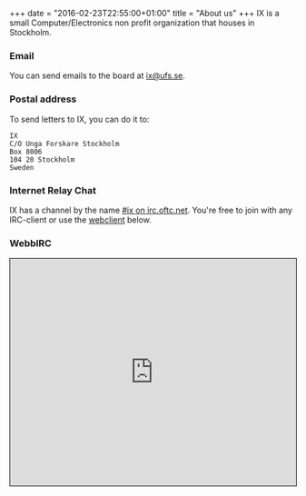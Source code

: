 +++
date = "2016-02-23T22:55:00+01:00"
title = "About us"
+++
IX is a small Computer/Electronics non profit organization that houses in
Stockholm.

### Email
You can send emails to the board at [ix@ufs.se](mailto:ix@ufs.se).

### Postal address
To send letters to IX, you can do it to:
```
IX
C/O Unga Forskare Stockholm
Box 8006
104 20 Stockholm
Sweden
```

### Internet Relay Chat
IX has a channel by the name [#ix on irc.oftc.net](irc://irc.oftc.net/ix). You're
free to join with any IRC-client or use the <a href="https://webchat.oftc.net/?channels=ix" target="_blank">webclient</a> below.

### WebbIRC
<iframe src="https://webchat.oftc.net/?channels=ix" style="border: 1px solid black; width: 100%; height: 400px;"></iframe>
